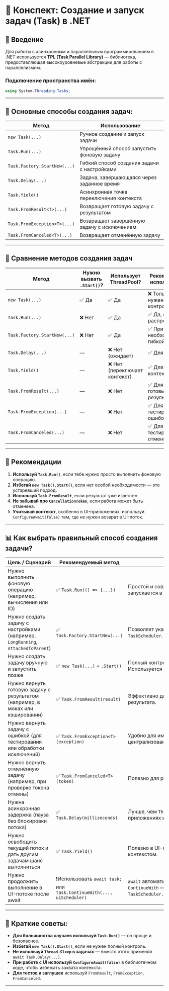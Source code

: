 # 📘 Конспект: Создание и запуск задач (Task) в .NET

## 🔹 Введение

Для работы с асинхронным и параллельным программированием в .NET используется **TPL (Task Parallel Library)** — библиотека, предоставляющая высокоуровневые абстракции для работы с параллелизмом.

### Подключение пространства имён:
```csharp
using System.Threading.Tasks;
```

---
## 🔹 Основные способы создания задач:

| Метод | Использование |
|-------|----------------|
| `new Task(...)` | Ручное создание и запуск задачи |
| `Task.Run(...)` | Упрощённый способ запустить фоновую задачу |
| `Task.Factory.StartNew(...)` | Гибкий способ создания задачи с настройками |
| `Task.Delay(...)` | Задача, завершающаяся через заданное время |
| `Task.Yield()` | Асинхронная точка переключения контекста |
| `Task.FromResult<T>(...)` | Возвращает готовую задачу с результатом |
| `Task.FromException<T>(...)` | Возвращает завершённую задачу с исключением |
| `Task.FromCanceled<T>(...)` | Возвращает отменённую задачу |

---
## 🧩 Сравнение методов создания задач

| Метод | Нужно вызвать `.Start()`? | Использует ThreadPool? | Рекомендуется к использованию? |
|-------|----------------------------|--------------------------|----------------------------------|
| `new Task(...)` | ✅ Да | ✅ Да | ❌ Только если нужен полный контроль |
| `Task.Run(...)` | ❌ Нет | ✅ Да | ✅ Да, самый распространённый |
| `Task.Factory.StartNew(...)` | ❌ Нет | ✅ Да | ✅ При необходимости гибкой настройки |
| `Task.Delay(...)` | — | ❌ Нет (ожидает) | ✅ Для задержек |
| `Task.Yield()` | — | ❌ Нет (переключает контекст) | ✅ Для управления контекстом |
| `Task.FromResult(...)` | — | ❌ Нет | ✅ Для моков и готовых результатов |
| `Task.FromException(...)` | — | ❌ Нет | ✅ Для тестирования ошибок |
| `Task.FromCanceled(...)` | — | ❌ Нет | ✅ Для тестирования отмены |

---

## 📝 Рекомендации

1. **Используй `Task.Run()`**, если тебе нужно просто выполнить фоновую операцию.
2. **Избегай `new Task().Start()`**, если нет особой необходимости — это устаревший подход.
3. **Используй `Task.FromResult`**, если результат уже известен.
4. **Не забывай про `CancellationToken`**, если работа может быть отменена.
5. **Учитывай контекст**, особенно в UI-приложениях: используй `ConfigureAwait(false)` там, где не нужен возврат в UI-поток.

---

## 📊 **Как выбрать правильный способ создания задачи?**

| Цель / Сценарий | Рекомендуемый метод | Почему? |
|------------------|----------------------|----------|
| Нужно выполнить фоновую операцию (например, вычисления или IO) | ✅ `Task.Run(() => {...})` | Простой и современный способ. Автоматически запускается в пуле потоков. Не требует `.Start()`. |
| Нужно создать задачу с настройками (например, `LongRunning`, `AttachedToParent`) | ✅ `Task.Factory.StartNew(...)` | Позволяет указать `TaskCreationOptions` и `TaskScheduler`. Гибкий, но сложнее. |
| Нужно создать задачу вручную и запустить позже | ✅ `new Task(...)` + `.Start()` | Полный контроль над моментом запуска. Используется редко. |
| Нужно вернуть готовую задачу с результатом (например, в моках или кэшировании) | ✅ `Task.FromResult(result)` | Эффективно для возврата уже известного результата. |
| Нужно вернуть задачу с ошибкой (для тестирования или обработки исключений) | ✅ `Task.FromException<T>(exception)` | Удобно для имитации ошибок или централизованной обработки исключений. |
| Нужно вернуть отменённую задачу (например, при проверке токена отмены) | ✅ `Task.FromCanceled<T>(token)` | Полезно для реализации логики отмены. |
| Нужна асинхронная задержка (пауза без блокировки потока) | ✅ `Task.Delay(milliseconds)` | Лучше, чем `Thread.Sleep`, особенно в UI-приложениях и async-методах. |
| Нужно освободить текущий поток и дать другим задачам шанс выполниться | ✅ `Task.Yield()` | Полезно в UI-приложениях или при работе с контекстом. |
| Нужно продолжить выполнение в UI-потоке после await | ❗Использовать `await task;`<br>или<br>`task.ContinueWith(..., uiScheduler)` | `await` автоматически сохраняет контекст. Для `ContinueWith` — использовать `TaskScheduler.FromCurrentSynchronizationContext()`. |

---

## 🧠 Краткие советы:

- **Для большинства случаев используй `Task.Run()`** — он проще и безопаснее.
- **Избегай `new Task().Start()`**, если не нужен полный контроль.
- **Не используй `Thread.Sleep` в задачах** — вместо этого применяй `await Task.Delay(...)`.
- **При работе с UI используй `ConfigureAwait(false)`** в библиотечном коде, чтобы избежать захвата контекста.
- **Для тестов и заглушек** используй `FromResult`, `FromException`, `FromCanceled`.

---

